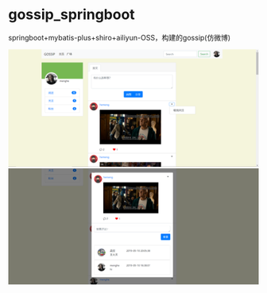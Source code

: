 # gossip_springboot
springboot+mybatis-plus+shiro+ailiyun-OSS，构建的gossip(仿微博)

![Image text](https://github.com/SHIELD7/gossip/blob/master/preview/1.png)
![Image text](https://github.com/SHIELD7/gossip/blob/master/preview/2.png)
